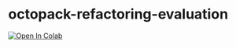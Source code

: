 # octopack-refactoring-evaluation

[![Open In Colab](https://colab.research.google.com/assets/colab-badge.svg)](https://colab.research.google.com/github/Liqs-v2/octopack-refactoring-evaluation/src/exploratory_data_analysis.ipynb)
